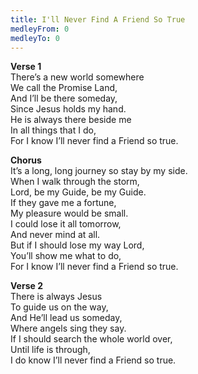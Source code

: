 ```yaml
---
title: I'll Never Find A Friend So True
medleyFrom: 0
medleyTo: 0
---
```


**Verse 1**  
There’s a new world somewhere  
We call the Promise Land,  
And I’ll be there someday,  
Since Jesus holds my hand.  
He is always there beside me  
In all things that I do,  
For I know I’ll never find a Friend so true.

**Chorus**  
It’s a long, long journey so stay by my side.  
When I walk through the storm,  
Lord, be my Guide, be my Guide.  
If they gave me a fortune,  
My pleasure would be small.  
I could lose it all tomorrow,  
And never mind at all.  
But if I should lose my way Lord,  
You’ll show me what to do,  
For I know I’ll never find a Friend so true.

**Verse 2**  
There is always Jesus  
To guide us on the way,  
And He’ll lead us someday,  
Where angels sing they say.  
If I should search the whole world over,  
Until life is through,  
I do know I’ll never find a Friend so true.
